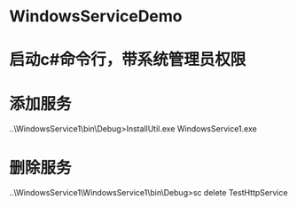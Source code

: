# WindowsServiceDemo
# 启动c#命令行，带系统管理员权限
# 添加服务
..\WindowsService1\bin\Debug>InstallUtil.exe WindowsService1.exe
# 删除服务
..\WindowsService1\WindowsService1\bin\Debug>sc delete TestHttpService
